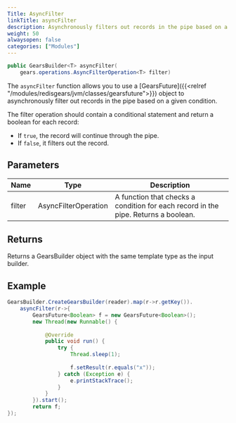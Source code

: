 ```yaml
---
Title: AsyncFilter
linkTitle: asyncFilter
description: Asynchronously filters out records in the pipe based on a given condition.
weight: 50
alwaysopen: false
categories: ["Modules"]
---
```


```java
public GearsBuilder<T> asyncFilter​(
    gears.operations.AsyncFilterOperation<T> filter)
```

The `asyncFilter` function allows you to use a [GearsFuture]({{<relref "/modules/redisgears/jvm/classes/gearsfuture">}}) object to asynchronously filter out records in the pipe based on a given condition.

The filter operation should contain a conditional statement and return a boolean for each record:
- If `true`, the record will continue through the pipe. 
- If `false`, it filters out the record.

## Parameters

| Name | Type | Description |
|------|------|-------------|
| filter | AsyncFilterOperation<T> | A function that checks a condition for each record in the pipe. Returns a boolean. |

## Returns

Returns a GearsBuilder object with the same template type as the input builder.

## Example

```java
GearsBuilder.CreateGearsBuilder(reader).map(r->r.getKey()).
	asyncFilter(r->{
		GearsFuture<Boolean> f = new GearsFuture<Boolean>();
		new Thread(new Runnable() {
				
			@Override
			public void run() {
				try {
					Thread.sleep(1);
						
					f.setResult(r.equals("x"));
				} catch (Exception e) {
					e.printStackTrace();
				}					
			}
		}).start();
		return f;
});
```
